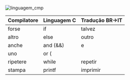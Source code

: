 ![linguagem_cmp](https://user-images.githubusercontent.com/66503956/205923023-2a0e0291-5569-49ed-a489-afc864da5923.png)


Compilatore | Linguagem C | Tradução BR->IT
--------- | --------- | ---------
forse | if | talvez
altro | else | outro
anche | and (&&) | e
uno | or (||) | ou
ripetere | while | repetir
stampa | printf |  imprimir
 
